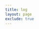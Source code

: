 ```yaml
---
title: log
layout: page
exclude: true
---
```


<!--stackedit_data:
eyJoaXN0b3J5IjpbMTE1MTc5MjY1XX0=
-->